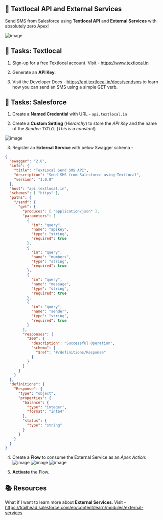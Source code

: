## 📱 Textlocal API and External Services
Send SMS from Salesforce using **Textlocal API** and **External Services** with absolutely zero Apex!

![image](https://user-images.githubusercontent.com/3683725/67923343-951eb680-fbd3-11e9-86dc-382ae4dde69e.gif)

## 📝 Tasks: Textlocal
1.  Sign-up for a free Textlocal account. Visit - https://www.textlocal.in

2.  Generate an **API Key**.

3.  Visit the Developer Docs - https://api.textlocal.in/docs/sendsms to learn how you can send an SMS using a simple GET verb.

## 📝 Tasks: Salesforce
1.  Create a **Named Credential** with URL - `api.textlocal.in`

2.  Create a **Custom Setting** (_Hierarchy_) to store the _API Key_ and the name of the _Sender_: `TXTLCL` (_This is a constant_)

![image](https://user-images.githubusercontent.com/3683725/67922819-e8900500-fbd1-11e9-9253-abac9b5e7856.png)

3.  Register an **External Service** with below Swagger schema -
```json
{
  "swagger": "2.0",
  "info": {
    "title": "TextLocal Send SMS API",
    "description": "Send SMS from Salesforce using TextLocal",
    "version": "1.0.0"
  },
  "host": "api.textlocal.in",
  "schemes": [ "https" ],
  "paths": {
    "/send": {
      "get": {
        "produces": [ "application/json" ],
        "parameters": [
          {
            "in": "query",
            "name": "apikey",
            "type": "string",
            "required": true
          },
          {
            "in": "query",
            "name": "numbers",
            "type": "string",
            "required": true
          },
          {
            "in": "query",
            "name": "message",
            "type": "string",
            "required": true
          },
          {
            "in": "query",
            "name": "sender",
            "type": "string",
            "required": true
          }
        ],
        "responses": {
          "200": {
            "description": "Successful Operation",
            "schema": {
              "$ref": "#/definitions/Response"
            }
          }
        }
      }
    }
  },
  "definitions": {
    "Response": {
      "type": "object",
      "properties": {
        "balance": {
          "type": "integer",
          "format": "int64"
        },
        "status": {
          "type": "string"
        }
      }
    }
  }
}
```

4.  Create a **Flow** to consume the External Service as an _Apex Action_: 
    ![image](https://user-images.githubusercontent.com/3683725/67922885-0fe6d200-fbd2-11e9-878f-888a81d11053.png)
    ![image](https://user-images.githubusercontent.com/3683725/67922913-2725bf80-fbd2-11e9-8f74-44f5dddef8d0.png)
    ![image](https://user-images.githubusercontent.com/3683725/67922934-373d9f00-fbd2-11e9-993a-ee88ceccc967.png)

5.  **Activate** the Flow.

## 📚 Resources
What if I want to learn more about **External Services**. Visit - https://trailhead.salesforce.com/en/content/learn/modules/external-services
